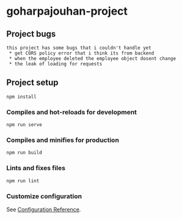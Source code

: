 # goharpajouhan-project

## Project bugs

```
this project has some bugs that i couldn't handle yet
 * get CORS policy error that i think its from backend
 * when the employee deleted the employee object dosent change
 * the leak of loading for requests
```

## Project setup

```
npm install
```

### Compiles and hot-reloads for development

```
npm run serve
```

### Compiles and minifies for production

```
npm run build
```

### Lints and fixes files

```
npm run lint
```

### Customize configuration

See [Configuration Reference](https://cli.vuejs.org/config/).
